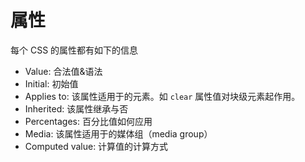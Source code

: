 # 属性
每个 CSS 的属性都有如下的信息
* Value:    合法值&语法
* Initial:    初始值
* Applies to:   该属性适用于的元素。如 `clear` 属性值对块级元素起作用。
* Inherited:    该属性继承与否
* Percentages:    百分比值如何应用
* Media:    该属性适用于的媒体组（media group）
* Computed value:   计算值的计算方式
